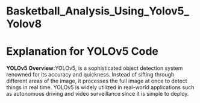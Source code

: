 # Basketball_Analysis_Using_Yolov5_Yolov8

# Explanation for YOLOv5 Code

<b>YOLOv5 Overview:</b>YOLOv5, is a sophisticated object detection system renowned for its accuracy and quickness. Instead of sifting through different areas of the image, it processes the full image at once to detect things in real time. YOLOv5 is widely utilized in real-world applications such as autonomous driving and video surveillance since it is simple to deploy.
